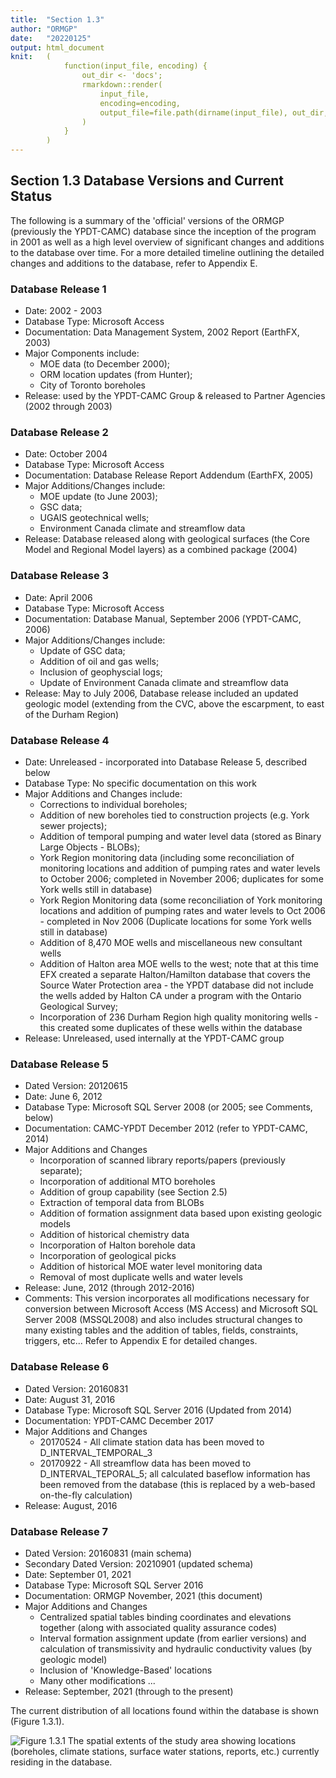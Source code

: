 ```yaml
---
title:  "Section 1.3"
author: "ORMGP"
date:   "20220125"
output: html_document
knit:   (
            function(input_file, encoding) {
                out_dir <- 'docs';
                rmarkdown::render(
                    input_file,
                    encoding=encoding,
                    output_file=file.path(dirname(input_file), out_dir, 'forward.html')
                )
            }
        )
---
```


## Section 1.3 Database Versions and Current Status

The following is a summary of the 'official' versions of the ORMGP (previously the YPDT-CAMC) database since the inception of the program in 2001 as well as a high level overview of significant changes and additions to the database over time.  For a more detailed timeline outlining the detailed changes and additions to the database, refer to Appendix E.

### Database Release 1

* Date: 2002 - 2003
* Database Type: Microsoft Access
* Documentation: Data Management System, 2002 Report (EarthFX, 2003)
* Major Components include: 
    + MOE data (to December 2000); 
    + ORM location updates (from Hunter); 
    + City of Toronto boreholes
* Release: used by the YPDT-CAMC Group & released to Partner Agencies (2002 through 2003)

### Database Release 2

* Date: October 2004
* Database Type: Microsoft Access
* Documentation: Database Release Report Addendum (EarthFX, 2005)
* Major Additions/Changes include: 
    + MOE update (to June 2003); 
    + GSC data;
    + UGAIS geotechnical wells; 
    + Environment Canada climate and streamflow data
* Release: Database released along with geological surfaces (the Core
Model and Regional Model layers) as a combined package (2004)

### Database Release 3

* Date: April 2006
* Database Type: Microsoft Access
* Documentation: Database Manual, September 2006 (YPDT-CAMC, 2006)
* Major Additions/Changes include: 
    + Update of GSC data; 
    + Addition of oil and gas wells; 
    + Inclusion of geophyscial logs; 
    + Update of Environment Canada climate and streamflow data
* Release: May to July 2006, Database release included an updated 
geologic model (extending from the CVC, above the escarpment, to east 
of the Durham Region)

### Database Release 4

* Date: Unreleased - incorporated into Database Release 5, described below
* Database Type:  No specific documentation on this work
* Major Additions and Changes include: 
    + Corrections to individual boreholes; 
    + Addition of new boreholes tied to construction projects (e.g.  York sewer projects); 
    + Addition of temporal pumping and water level data (stored as Binary Large Objects - BLOBs);
    + York Region monitoring data (including some reconciliation of monitoring locations and addition of pumping rates and water levels to October 2006; completed in November 2006; duplicates for some York wells still in database)
    + York Region Monitoring data (some reconciliation of York monitoring locations and addition of pumping rates and water levels to Oct 2006 - completed in Nov 2006 (Duplicate locations for some York wells still in database)
    + Addition of 8,470 MOE wells and miscellaneous new consultant wells
    + Addition of Halton area MOE wells to the west; note that at this time EFX created a separate Halton/Hamilton database that covers the Source Water Protection area - the YPDT database did not include the wells added by Halton CA under a program with the Ontario Geological Survey;
    + Incorporation of 236 Durham Region high quality monitoring wells - this created some duplicates of these wells within the database
* Release: Unreleased, used internally at the YPDT-CAMC group

### Database Release 5

* Dated Version: 20120615
* Date: June 6, 2012
* Database Type: Microsoft SQL Server 2008 (or 2005; see Comments, below)
* Documentation: CAMC-YPDT December 2012 (refer to YPDT-CAMC, 2014)
* Major Additions and Changes
    + Incorporation of scanned library reports/papers (previously separate);
    + Incorporation of additional MTO boreholes
    + Addition of group capability (see Section 2.5)
    + Extraction of temporal data from BLOBs
    + Addition of formation assignment data based upon existing geologic models
    + Addition of historical chemistry data
    + Incorporation of Halton borehole data
    + Incorporation of geological picks
    + Addition of historical MOE water level monitoring data
    + Removal of most duplicate wells and water levels
* Release: June, 2012 (through 2012-2016)
* Comments: This version incorporates all modifications necessary for conversion between Microsoft Access (MS Access) and Microsoft SQL Server 2008 (MSSQL2008) and also includes structural changes to many existing tables and the addition of tables, fields, constraints, triggers, etc...  Refer to Appendix E for detailed changes.

### Database Release 6

* Dated Version: 20160831
* Date: August 31, 2016
* Database Type: Microsoft SQL Server 2016 (Updated from 2014)
* Documentation: YPDT-CAMC December 2017
* Major Additions and Changes
    + 20170524 - All climate station data has been moved to D_INTERVAL_TEMPORAL_3
    + 20170922 - All streamflow data has been moved to D_INTERVAL_TEPORAL_5; all calculated baseflow information has been removed from the database (this is replaced by a web-based on-the-fly calculation)
* Release: August, 2016

### Database Release 7

* Dated Version: 20160831 (main schema)
* Secondary Dated Version: 20210901 (updated schema)
* Date: September 01, 2021
* Database Type: Microsoft SQL Server 2016
* Documentation: ORMGP November, 2021 (this document)
* Major Additions and Changes
    + Centralized spatial tables binding coordinates and elevations together (along with associated quality assurance codes)
    + Interval formation assignment update (from earlier versions) and calculation of transmissivity and hydraulic conductivity values (by geologic model)
    + Inclusion of 'Knowledge-Based' locations
    + Many other modifications ...
* Release: September, 2021 (through to the present)

The current distribution of all locations found within the database is shown (Figure 1.3.1).

![*Figure 1.3.1 The spatial extents of the study area showing locations
(boreholes, climate stations, surface water stations, reports, etc.) currently
residing in the database.*](f01_01_03_locations.jpg)



